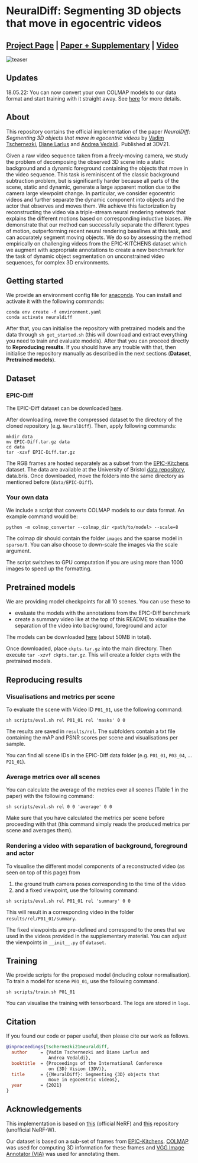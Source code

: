 
# NeuralDiff: Segmenting 3D objects that move in egocentric videos

## [Project Page](https://www.robots.ox.ac.uk/~vadim/neuraldiff/) | [Paper + Supplementary](https://www.robots.ox.ac.uk/~vgg/publications/2021/Tschernezki21/tschernezki21.pdf) | [Video](https://www.youtube.com/watch?v=0J98WqHMSm4)

![teaser](https://user-images.githubusercontent.com/12436822/147008441-f294a1e1-1de6-4ee1-b7c0-9872cac4f953.gif)

## Updates

18.05.22: You can now convert your own COLMAP models to our data format and start training with it straight away. See [here](https://github.com/dichotomies/NeuralDiff/edit/master/README.md#your-own-data) for more details.

## About

This repository contains the official implementation of the paper *NeuralDiff: Segmenting 3D objects that move in egocentric videos* by [Vadim Tschernezki](https://github.com/dichotomies), [Diane Larlus](https://dlarlus.github.io/) and [Andrea Vedaldi](https://www.robots.ox.ac.uk/~vedaldi/). Published at 3DV21.

Given a raw video sequence taken from a freely-moving camera, we study the problem of decomposing the observed 3D scene into a static background and a dynamic foreground containing the objects that move in the video sequence. This task is reminiscent of the classic background subtraction problem, but is significantly harder because all parts of the scene, static and dynamic, generate a large apparent motion due to the camera large viewpoint change. In particular, we consider egocentric videos and further separate the dynamic component into objects and the actor that observes and moves them. We achieve this factorization by reconstructing the video via a triple-stream neural rendering network that explains the different motions based on corresponding inductive biases. We demonstrate that our method can successfully separate the different types of motion, outperforming recent neural rendering baselines at this task, and can accurately segment moving objects. We do so by assessing the method empirically on challenging videos from the EPIC-KITCHENS dataset which we augment with appropriate annotations to create a new benchmark for the task of dynamic object segmentation on unconstrained video sequences, for complex 3D environments.

## Getting started

We provide an environment config file for [anaconda](https://www.anaconda.com/). You can install and activate it with the following commands:

```
conda env create -f environment.yaml
conda activate neuraldiff
```

After that, you can initialise the repository with pretrained models and the data through `sh get_started.sh` (this will download and extract everything you need to train and evaluate models). After that you can proceed directly to **Reproducing results**. If you should have any trouble with that, then initialise the repository manually as described in the next sections (**Dataset**, **Pretrained models**).

## Dataset

### EPIC-Diff

The EPIC-Diff dataset can be downloaded [here](https://www.robots.ox.ac.uk/~vadim/neuraldiff/release/EPIC-Diff-annotations.tar.gz).

After downloading, move the compressed dataset to the directory of the cloned repository (e.g. `NeuralDiff`). Then, apply following commands:

```
mkdir data
mv EPIC-Diff.tar.gz data
cd data
tar -xzvf EPIC-Diff.tar.gz
```

The RGB frames are hosted separately as a subset from the [EPIC-Kitchens](https://epic-kitchens.github.io/2022) dataset. The data are available at the University of Bristol [data repository](https://doi.org/10.5523/bris.296c4vv03j7lb2ejq3874ej3vm), data.bris. Once downloaded, move the folders into the same directory as mentioned before (`data/EPIC-Diff`).

### Your own data

We include a script that converts COLMAP models to our data format. An example command would be:

```
python -m colmap_converter --colmap_dir <path/to/model> --scale=8
```

The colmap dir should contain the folder `images` and the sparse model in `sparse/0`. You can also choose to down-scale the images via the scale argument.

The script switches to GPU computation if you are using more than 1000 images to speed up the formatting.

## Pretrained models

We are providing model checkpoints for all 10 scenes. You can use these to
- evaluate the models with the annotations from the EPIC-Diff benchmark
- create a summary video like at the top of this README to visualise the separation of the video into background, foreground and actor

The models can be downloaded [here](https://www.robots.ox.ac.uk/~vadim/neuraldiff/release/ckpts.tar.gz) (about 50MB in total).

Once downloaded, place `ckpts.tar.gz` into the main directory. Then execute `tar -xzvf ckpts.tar.gz`. This will create a folder `ckpts` with the pretrained models.

## Reproducing results

### Visualisations and metrics per scene

To evaluate the scene with Video ID `P01_01`, use the following command:

```
sh scripts/eval.sh rel P01_01 rel 'masks' 0 0
```

The results are saved in `results/rel`. The subfolders contain a txt file containing the mAP and PSNR scores per scene and visualisations per sample.

You can find all scene IDs in the EPIC-Diff data folder (e.g. `P01_01`, `P03_04`, ... `P21_01`).

### Average metrics over all scenes

You can calculate the average of the metrics over all scenes (Table 1 in the paper) with the following command:

```
sh scripts/eval.sh rel 0 0 'average' 0 0
```

Make sure that you have calculated the metrics per scene before proceeding with that (this command simply reads the produced metrics per scene and averages them).

### Rendering a video with separation of background, foreground and actor

To visualise the different model components of a reconstructed video (as seen on top of this page) from
1) the ground truth camera poses corresponding to the time of the video
2) and a fixed viewpoint,
use the following command:

```
sh scripts/eval.sh rel P01_01 rel 'summary' 0 0
```

This will result in a corresponding video in the folder `results/rel/P01_01/summary`.

The fixed viewpoints are pre-defined and correspond to the ones that we used in the videos provided in the supplementary material. You can adjust the viewpoints in `__init__.py` of `dataset`.

## Training

We provide scripts for the proposed model (including colour normalisation). To train a model for scene `P01_01`, use the following command.

```
sh scripts/train.sh P01_01
```

You can visualise the training with tensorboard. The logs are stored in `logs`.

## Citation

If you found our code or paper useful, then please cite our work as follows.

```bibtex
@inproceedings{tschernezki21neuraldiff,
  author     = {Vadim Tschernezki and Diane Larlus and
                Andrea Vedaldi},
  booktitle  = {Proceedings of the International Conference
                on {3D} Vision (3DV)},
  title      = {{NeuralDiff}: Segmenting {3D} objects that
                move in egocentric videos},
  year       = {2021}
}
```

## Acknowledgements

This implementation is based on [this](https://github.com/bmild/nerf) (official NeRF) and [this](https://github.com/kwea123/nerf_pl/tree/nerfw) repository (unofficial NeRF-W).

Our dataset is based on a sub-set of frames from [EPIC-Kitchens](https://epic-kitchens.github.io/2022). [COLMAP](https://colmap.github.io) was used for computing 3D information for these frames and [VGG Image Annotator (VIA)](https://www.robots.ox.ac.uk/~vgg/software/via/) was used for annotating them.

